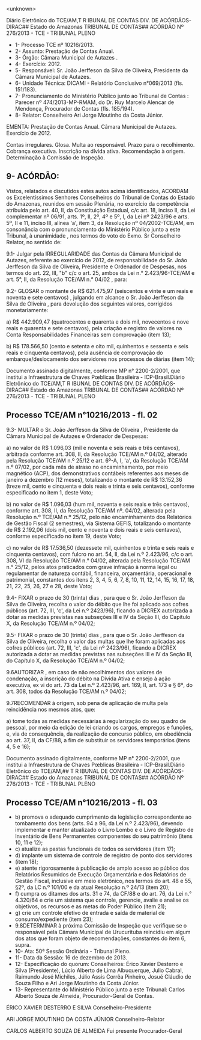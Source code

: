 &lt;unknown&gt;

Diário Eletrônico do TCE/AM,T R IBUNAL DE CONTAS DIV. DE ACÓRDÃOS-DIRAC## Estado do Amazonas TRIBUNAL DE CONTAS## ACÓRDÃO Nº 276/2013 - TCE - TRIBUNAL PLENO

- 1- Processo TCE nº 10216/2013.
- 2- Assunto: Prestação de Contas Anual.
- 3- Órgão: Câmara Municipal de Autazes .
- 4- Exercício: 2012.
- 5- Responsável: Sr. João Jerffeson da Silva de Oliveira, Presidente da Câmara Municipal de Autazes.
- 6- Unidade Técnica: DICAMI - Relatório Conclusivo n°069/2013 (fls. 151/183).
- 7-  Pronunciamento  do Ministério  Público  junto  ao Tribunal  de  Contas :  Parecer  nº 474/2013-MP-RMAM, do Dr. Ruy  Marcelo  Alencar de  Mendonça, Procurador de Contas (fls. 185/194).
- 8- Relator: Conselheiro Ari Jorge Moutinho da Costa Júnior.

EMENTA: Prestação  de  Contas  Anual.  Câmara Municipal de Autazes. Exercício de 2012.

Contas  irregulares.  Glosa.  Multa  ao  responsável. Prazo  para  o  recolhimento.  Cobrança  executiva. Inscrição na dívida ativa. Recomendação à origem. Determinação à Comissão de Inspeção.

## 9- ACÓRDÃO:

Vistos, relatados e discutidos estes autos acima identificados,  ACORDAM os Excelentíssimos  Senhores  Conselheiros  do  Tribunal  de  Contas  do  Estado  do Amazonas, reunidos em sessão Plenária, no exercício da competência atribuída pelo art. 40, II, da Constituição Estadual, c/c art. 18, inciso II, da Lei complementar nº 06/91, arts. 1º,  II,  2º,  4º  e  5º,  I,  da  Lei  nº  2423/96  e  arts.  5º,  II  e  11,  inciso  III,  alínea  'a',  item  3,  da Resolução nº 04/2002-TCE/AM, em consonância com o pronunciamento do  Ministério Público  junto  a  este  Tribunal, à  unanimidade , nos  termos  do  voto  do  Exmo.  Sr Conselheiro Relator, no sentido de:

9.1- Julgar pela IRREGULARIDADE das Contas da Câmara Municipal de Autazes, referente ao exercício de 2012, de responsabilidade do Sr. João Jerffeson da Silva de Oliveira, Presidente e Ordenador de Despesas, nos termos do art. 22, III, "b" c/c o art. 25, ambos da Lei n.° 2.423/96-TCE/AM e art. 5°, II, da Resolução TCE/AM n.° 04/02 , para:

9.2-  GLOSAR o  montante  de R$  621.475,97  (seiscentos e vinte e  um reais e noventa e sete centavos) , julgando em alcance o Sr. João Jerffeson da Silva de Oliveira , para devolução dos seguintes valores, corrigidos monetariamente:

a) R$ 442.909,47 (quatrocentos e quarenta e dois mil, novecentos e nove reais  e  quarenta  e  sete  centavos),  pela  criação  e  registro  de  valores  na  Conta Responsabilidades Financeiras sem comprovação (item 13);

b) R$ 178.566,50 (cento e setenta e oito mil, quinhentos e sessenta e seis reais e cinquenta centavos), pela ausência de comprovação do embarque/deslocamento dos servidores nos processos de diárias (item 14);

Documento assinado digitalmente, conforme MP n° 2200-2/2001, que institui a Infraestrutura de Chaves Pœblicas Brasileira - ICP-Brasil.Diário Eletrônico do TCE/AM,T R IBUNAL DE CONTAS DIV. DE ACÓRDÃOS-DIRAC## Estado do Amazonas TRIBUNAL DE CONTAS## ACÓRDÃO Nº 276/2013 - TCE - TRIBUNAL PLENO

## Processo TCE/AM n°10216/2013 - fl. 02

9.3- MULTAR o Sr. João Jerffeson da Silva de Oliveira ,  Presidente da Câmara Municipal de Autazes e Ordenador de Despesas:

a) no valor  de R$ 1.096,03 (mil  e  noventa e seis reais e três centavos), arbitrada conforme  art. 308, II, da Resolução  TCE/AM  n.º  04/02,  alterado  pela Resolução TCE/AM n.º 25/12 e art. 6º-A, I, 'a', da Resolução TCE/AM n.º 07/02, por cada mês de atraso no encaminhamento, por meio magnético (ACP), dos demonstrativos contábeis referentes  aos meses de  janeiro a  dezembro (12 meses), totalizando o montante  de R$ 13.152,36 (treze mil, cento  e cinquenta e  dois reais e trinta e seis centavos), conforme especificado no item 1, deste Voto;

b) no valor de R$ 1.096,03 (hum mil, noventa e seis reais e três centavos), conforme  art.  308,  II,  da  Resolução  TCE/AM  nº.  04/02,  alterada  pela  Resolução  n.º TCE/AM  n.º  25/12,  pelo  não  encaminhamento  dos  Relatórios  de  Gestão  Fiscal  (2 semestres),  via  Sistema  GEFIS,  totalizando  o  montante  de R$  2.192,06 (dois  mil, cento e noventa e dois reais e seis centavos), conforme especificado no item 19, deste Voto;

c)  no  valor  de R$  17.536,50 (dezessete  mil,  quinhentos  e  trinta  e  seis reais e cinquenta centavos), com fulcro no art. 54, II, da Lei n.º 2.423/96, c/c o art. 308, VI da Resolução TCE/AM n.° 04/02, alterada pela Resolução TCE/AM n.° 25/12, pelos atos praticados  com  grave  infração  à  norma  legal  ou  regulamentar  de  natureza  contábil, financeira, orçamentária, operacional e patrimonial, constantes dos itens 2, 3, 4, 5, 6, 7, 8, 10, 11, 12, 14, 15, 16, 17, 18, 21, 22, 25, 26, 27 e 28, deste Voto;

9.4- FIXAR o prazo de 30 (trinta) dias ,  para  que o Sr. João  Jerffeson da Silva de Oliveira, recolha o valor do débito que lhe foi aplicado aos cofres públicos (art. 72, III, 'c', da Lei n.º 2423/96), ficando a DICREX autorizada a dotar as medidas previstas nas subseções III e IV da Seção III, do Capítulo X, da Resolução TCE/AM n.º 04/02;

9.5- FIXAR o prazo de 30 (trinta) dias ,  para  que o Sr. João  Jerffeson da Silva de Oliveira, recolha o valor das multas que lhe foram aplicadas aos cofres públicos (art.  72,  III,  'c',  da  Lei  nº  2423/96),  ficando  a  DICREX  autorizada  a  dotar  as  medidas previstas nas subseções III e IV da Seção III, do Capítulo X, da Resolução TCE/AM n.º 04/02;

9.6AUTORIZAR , em  caso de não recolhimentos dos valores de condenação, a inscrição do débito na Dívida Ativa e ensejo à ação executiva, ex vi do art. 73  da  Lei  n.º  2.423/96,  art.  169,  II,  art.  173  e  §  6º,  do  art.  308,  todos  da  Resolução TCE/AM n.º 04/02;

9.7RECOMENDAR à  origem,  sob  pena  de  aplicação  de  multa  pela reincidência nos mesmos atos, que:

a) tome todas as medidas necessárias à regularização do seu quadro de pessoal,  por  meio  da  edição  de  lei  criando  os  cargos,  empregos  e  funções,  e,  via  de consequência, da realização de concurso público, em obediência ao art. 37, II, da CF/88, a fim de substituir os servidores temporários (itens 4, 5 e 16);

Documento assinado digitalmente, conforme MP n° 2200-2/2001, que institui a Infraestrutura de Chaves Pœblicas Brasileira - ICP-Brasil.Diário Eletrônico do TCE/AM,## T R IBUNAL DE CONTAS DIV. DE ACÓRDÃOS-DIRAC## Estado do Amazonas TRIBUNAL DE CONTAS## ACÓRDÃO Nº 276/2013 - TCE - TRIBUNAL PLENO

## Processo TCE/AM n°10216/2013 - fl. 03

- b)  promova  o  adequado  cumprimento  da  legislação  correspondente  ao tombamento dos bens (arts. 94 a 96, da Lei n.º 2.423/96), devendo implementar e manter atualizado  o  Livro  Lombo  e  o  Livro  de  Registro  de  Inventário  de  Bens  Permanentes componentes do seu patrimônio (itens 10, 11 e 12);
- c) atualize as pastas funcionais de todos os servidores (item 17);
- d)  implante  um  sistema  de  controle  de  registro  de  ponto  dos  servidores
- (item 18);
- e)  atente  rigorosamente  à  publicação  de  amplo  acesso  ao  público  dos Relatórios  Resumidos  de  Execução  Orçamentária  e  dos  Relatórios  de  Gestão  Fiscal, inclusive em meio eletrônico, nos termos do art. 48 e 55, §2º, da LC n.º 101/00 e da atual Resolução n.º 24/13 (item 20);
- f)  cumpra os ditames dos arts. 31 e 74, da CF/88 e do art. 76, da Lei n.° 4.320/64  e  crie  um  sistema  que  controle,  gerencie,  avalie  e  analise  os  objetivos,  os recursos e as metas do Poder Público (item 21);
- g) crie um controle efetivo de entrada e saída de material de consumo/expediente (item 23);
- 9.8DETERMINAR à  próxima  Comissão  de  Inspeção  que  verifique  se  o responsável  pela  Câmara  Municipal  de  Urucurituba  reincidiu  em  algum  dos  atos  que foram objeto de recomendações, constantes do item 6, supra.
- 10- Ata: 50ª Sessão Ordinária - Tribunal Pleno.
- 11- Data da Sessão: 16 de dezembro de 2013.
- 12- Especificação do quorum: Conselheiros: Érico Xavier Desterro e Silva (Presidente), Lúcio  Alberto  de  Lima  Albuquerque,  Julio  Cabral,  Raimundo  José  Michiles,  Júlio  Assis Corrêa Pinheiro, Josué Cláudio de Souza Filho e Ari Jorge Moutinho da Costa Júnior.
- 13- Representante do Ministério Público junto a este Tribunal: Carlos Alberto Souza de Almeida, Procurador-Geral de Contas.

ÉRICO XAVIER DESTERRO E SILVA Conselheiro-Presidente

ARI JORGE MOUTINHO DA COSTA JÚNIOR Conselheiro-Relator

CARLOS ALBERTO SOUZA DE ALMEIDA Fui presente Procurador-Geral